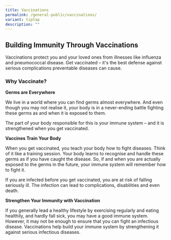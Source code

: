 ```yaml
---
title: Vaccinations
permalink: /general-public/vaccinations/
variant: tiptap
description: ""
---
```

<h2>Building Immunity Through Vaccinations</h2>
<p>Vaccinations protect you and your loved ones from illnesses like influenza
and pneumococcal disease. Get vaccinated – it's the best defense against
serious complications preventable diseases can cause.</p>
<h3>Why Vaccinate?</h3>
<p><strong>Germs are Everywhere</strong>
</p>
<p>We live in a world where you can find germs almost everywhere. And even
though you may not realise it, your body is in a never-ending battle fighting
these germs as and when it is exposed to them.</p>
<p>The part of your body responsible for this is your immune system – and
it is strengthened when you get vaccinated.</p>
<p></p>
<p><strong>Vaccines Train Your Body</strong>
</p>
<p>When you get vaccinated, you teach your body how to fight diseases. Think
of it like a training session. Your body learns to recognise and handle
these germs as if you have caught the disease. So, if and when you are
actually exposed to the germs in the future, your immune system will remember
how to fight it.</p>
<p>If you are infected before you get vaccinated, you are at risk of falling
seriously ill. The infection can lead to complications, disabilities and
even death.</p>
<p><strong>Strengthen Your Immunity with Vaccination</strong>
</p>
<p>If you generally lead a healthy lifestyle by exercising regularly and
eating healthily, and hardly fall sick, you may have a good immune system.
However, it may not be enough to ensure that you can fight an infectious
disease. Vaccinations help build your immune system by strengthening it
against serious infectious diseases.</p>
<p></p>
<p></p>